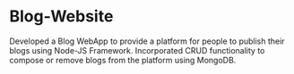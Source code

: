 # Blog-Website

Developed a Blog WebApp to provide a platform for people to publish their blogs using Node-JS Framework. Incorporated CRUD functionality to compose or remove blogs from the platform using MongoDB.
